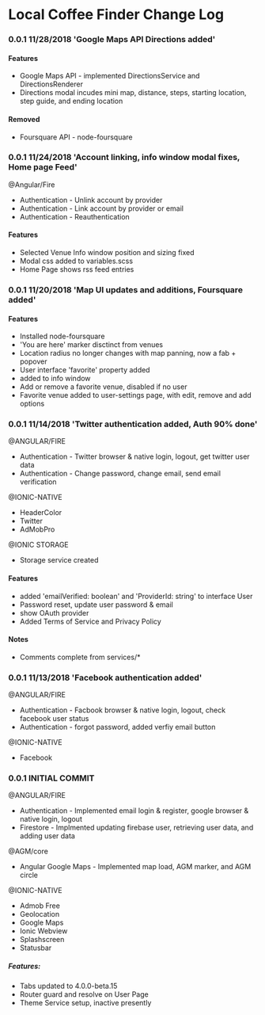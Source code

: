 # Local Coffee Finder Change Log



### 0.0.1 11/28/2018 'Google Maps API Directions added'

#### Features
- Google Maps API - implemented DirectionsService and DirectionsRenderer
- Directions modal incudes mini map, distance, steps, starting location, step guide, and ending location
#### Removed 
- Foursquare API - node-foursquare



### 0.0.1 11/24/2018 'Account linking, info window modal fixes, Home page Feed'

@Angular/Fire
- Authentication - Unlink account by provider
- Authentication - Link account by provider or email
- Authentication - Reauthentication

#### Features
- Selected Venue Info window position and sizing fixed
- Modal css added to variables.scss
- Home Page shows rss feed entries



### 0.0.1 11/20/2018 'Map UI updates and additions, Foursquare added'

#### Features
- Installed node-foursquare
- 'You are here' marker disctinct from venues
- Location radius no longer changes with map panning, now a fab + popover
- User interface 'favorite<Venue>' property added
- <tab-bar> added to info window
- Add or remove a favorite venue, disabled if no user
- Favorite venue added to user-settings page, with edit, remove and add options



### 0.0.1 11/14/2018 'Twitter authentication added, Auth 90% done'

@ANGULAR/FIRE
- Authentication - Twitter browser & native login, logout, get twitter user data
- Authentication - Change password, change email, send email verification

@IONIC-NATIVE
- HeaderColor
- Twitter
- AdMobPro

@IONIC STORAGE
- Storage service created

#### Features
- added 'emailVerified: boolean' and 'ProviderId: string' to interface User
- Password reset, update user password & email
- show OAuth provider
- Added Terms of Service and Privacy Policy

#### Notes
- Comments complete from services/*



### 0.0.1 11/13/2018 'Facebook authentication added'

@ANGULAR/FIRE
- Authentication - Facbook browser & native login, logout, check facebook user status
- Authentication - forgot password, added verfiy email button

@IONIC-NATIVE
- Facebook



### 0.0.1 INITIAL COMMIT

@ANGULAR/FIRE
- Authentication - Implemented email login & register, google browser & native login, logout
- Firestore - Implmented updating firebase user, retrieving user data, and adding user data

@AGM/core
- Angular Google Maps - Implemented map load, AGM marker, and AGM circle
 
@IONIC-NATIVE
- Admob Free
- Geolocation
- Google Maps
- Ionic Webview
- Splashscreen
- Statusbar

##### Features:
- Tabs updated to 4.0.0-beta.15
- Router guard and resolve on User Page
- Theme Service setup, inactive presently
